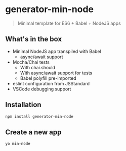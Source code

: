 # generator-min-node
> Minimal template for ES6 + Babel + NodeJS apps

## What's in the box
- Minimal NodeJS app transpiled with Babel
  - async/await support
- Mocha/Chai tests
  - With chai.should
  - With async/await support for tests
  - Babel polyfill pre-imported
- eslint configuration from JSStandard 
- VSCode debugging support
 
 ## Installation
 ```sh
 npm install generator-min-node
 ```

 ## Create a new app
 ```sh
 yo min-node
 ```
